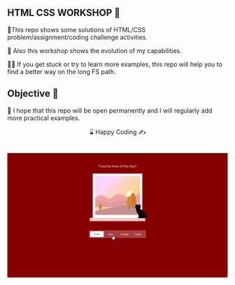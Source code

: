 

## HTML CSS WORKSHOP 🌄

🌲This repo shows some solutions of HTML/CSS problem/assignment/coding challenge activities.

🔗 Also this workshop shows the evolution of my capabilities.

👨‍💻 If you get stuck or try to learn more examples, this repo will help you to find a better way on the long FS path.

## Objective 🎯 

🏇 I hope that this repo will be open permanently and I will regularly add more practical examples.


<center> ⌛ Happy Coding  ✍ </center>
<br>
<br>

<img src="./CSS-Animation-Time-of-Day.gif" align="left" alt="desktop_version">

